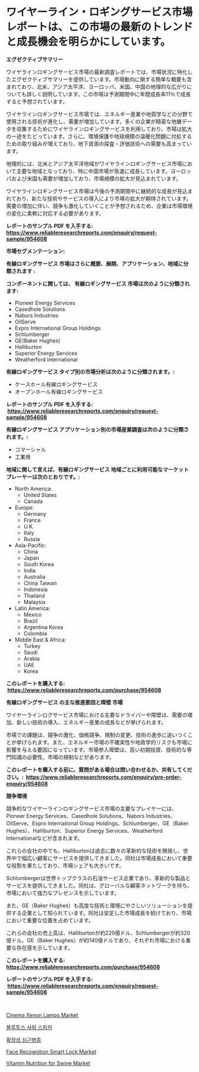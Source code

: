 <p><h1>ワイヤーライン・ロギングサービス市場レポートは、この市場の最新のトレンドと成長機会を明らかにしています。</h1></p><p><strong>エグゼクティブサマリー</strong></p>
<p><p>ワイヤラインロギングサービス市場の最新調査レポートでは、市場状況に特化したエグゼクティブサマリーを提供しています。市場動向に関する簡単な概要も含まれており、北米、アジア太平洋、ヨーロッパ、米国、中国の地理的な広がりについても詳しく説明しています。この市場は予測期間中に年間成長率11％で成長すると予想されています。</p><p>ワイヤラインロギングサービス市場では、エネルギー産業や地質学などの分野で使用される技術が進化し、需要が増加しています。多くの企業が精密な地層データを収集するためにワイヤラインロギングサービスを利用しており、市場は拡大の一途をたどっています。さらに、環境保護や地球規模の温暖化問題に対処するための取り組みが増えており、地下資源の探査・評価技術への需要も高まっています。</p><p>地理的には、北米とアジア太平洋地域がワイヤラインロギングサービス市場において主要な地域となっており、特に中国市場が急速に成長しています。ヨーロッパおよび米国も需要が増加しており、市場規模の拡大が見込まれています。</p><p>ワイヤラインロギングサービス市場は今後の予測期間中に継続的な成長が見込まれており、新たな技術やサービスの導入により市場の拡大が期待されています。需要の増加に伴い、競争も激化していくことが予想されるため、企業は市場環境の変化に柔軟に対応する必要があります。</p></p>
<p><strong>レポートのサンプル PDF を入手する: <a href="https://www.reliableresearchreports.com/enquiry/request-sample/954608">https://www.reliableresearchreports.com/enquiry/request-sample/954608</a></strong></p>
<p><strong>市場セグメンテーション:</strong></p>
<p><strong> 有線ロギングサービス 市場はさらに概要、展開、アプリケーション、地域に分類されます :</strong></p>
<p><strong>コンポーネントに関しては、 有線ロギングサービス 市場は次のように分類されます: &nbsp;</strong></p>
<p><ul><li>Pioneer Energy Services</li><li>Casedhole Solutions</li><li>Nabors Industries</li><li>OilServe</li><li>Expro International Group Holdings</li><li>Schlumberger</li><li>GE(Baker Hughes)</li><li>Halliburton</li><li>Superior Energy Services</li><li>Weatherford International</li></ul></p>
<p><strong> 有線ロギングサービス タイプ別の市場分析は次のように分類されます。:</strong></p>
<p><ul><li>ケースホール有線ロギングサービス</li><li>オープンホール有線ロギングサービス</li></ul></p>
<p><strong>レポートのサンプル PDF を入手する: &nbsp;<a href="https://www.reliableresearchreports.com/enquiry/request-sample/954608">https://www.reliableresearchreports.com/enquiry/request-sample/954608</a></strong></p>
<p><strong> 有線ロギングサービス アプリケーション別の市場産業調査は次のように分類されます。:</strong></p>
<p><ul><li>コマーシャル</li><li>工業用</li></ul></p>
<p><strong>地域に関して言えば、有線ロギングサービス 地域ごとに利用可能なマーケットプレーヤーは次のとおりです。:</strong></p>
<p><ul>
    <li>
        North America:
        <ul>
            <li>United States</li>
            <li>Canada</li>
        </ul>
    </li>
    <li>
        Europe:
        <ul>
            <li>Germany</li>
            <li>France</li>
            <li>U.K.</li>
            <li>Italy</li>
            <li>Russia</li>
        </ul>
    </li>
    <li>
        Asia-Pacific:
        <ul>
            <li>China</li>
            <li>Japan</li>
            <li>South Korea</li>
            <li>India</li>
            <li>Australia</li>
            <li>China Taiwan</li>
            <li>Indonesia</li>
            <li>Thailand</li>
            <li>Malaysia</li>
        </ul>
    </li>
    <li>
        Latin America:
        <ul>
            <li>Mexico</li>
            <li>Brazil</li>
            <li>Argentina Korea</li>
            <li>Colombia</li>
        </ul>
    </li>
    <li>
        Middle East & Africa:
        <ul>
            <li>Turkey</li>
            <li>Saudi</li>
            <li>Arabia</li>
            <li>UAE</li>
            <li>Korea</li>
        </ul>
    </li>
    </ul></p>
<p><strong>このレポートを購入する: &nbsp;<a href="https://www.reliableresearchreports.com/purchase/954608">https://www.reliableresearchreports.com/purchase/954608</a></strong></p>
<p><strong>有線ロギングサービス の主な推進要因と障壁 市場</strong></p>
<p><p>ワイヤーラインログサービス市場における主要なドライバーや障壁は、需要の増加、新しい技術の導入、エネルギー産業の成長などが挙げられます。 </p><p>市場での課題は、競争の激化、価格競争、規制の変更、技術の進歩に追いつくことが挙げられます。また、エネルギー市場の不確実性や地政学的リスクも市場に影響を与える要因になっています。市場参入障壁は、高い初期投資、技術的な専門知識の必要性、市場の規制などがあります。</p></p>
<p><strong>このレポートを購入する前に、質問がある場合は問い合わせるか、共有してください。:&nbsp; <a href="https://www.reliableresearchreports.com/enquiry/pre-order-enquiry/954608">https://www.reliableresearchreports.com/enquiry/pre-order-enquiry/954608</a></strong></p>
<p><strong>競争環境</strong></p>
<p><p>競争的なワイヤーラインロギングサービス市場の主要なプレイヤーには、Pioneer Energy Services、Casedhole Solutions、Nabors Industries、OilServe、Expro International Group Holdings、Schlumberger、GE（Baker Hughes）、Halliburton、Superior Energy Services、Weatherford Internationalなどが含まれます。</p><p>これらの会社の中でも、Halliburtonは過去に数々の革新的な技術を開発し、世界中で幅広い顧客にサービスを提供してきました。同社は市場成長において重要な役割を果たしており、市場シェアも大きいです。</p><p>Schlumbergerは世界トップクラスの石油サービス企業であり、革新的な製品とサービスを提供してきました。同社は、グローバルな顧客ネットワークを持ち、市場において強力なプレゼンスを示しています。</p><p>また、GE（Baker Hughes）も高度な技術と環境にやさしいソリューションを提供する企業として知られています。同社は安定した市場成長を続けており、市場において重要な位置を占めています。</p><p>これらの会社の売上高は、Halliburtonが約220億ドル、Schlumbergerが約320億ドル、GE（Baker Hughes）が約140億ドルであり、それぞれ市場における重要な存在感を示しています。</p></p>
<p><strong>このレポートを購入する: &nbsp; <a href="https://www.reliableresearchreports.com/purchase/954608">https://www.reliableresearchreports.com/purchase/954608</a></strong></p>
<p><strong>レポートのサンプル PDF を入手する: &nbsp;<a href="https://www.reliableresearchreports.com/enquiry/request-sample/954608">https://www.reliableresearchreports.com/enquiry/request-sample/954608</a></strong><strong></strong></p>
<p>&nbsp;</p>
<p><p><a href="https://skillful-vermicelli-b89.notion.site/Cinema-Xenon-Lamps-Market-Growth-Market-Trends-COVID-19-Impact-and-Forecasts-for-period-from-2024-bc51edc07d2e4db79887c1939d93aaf0">Cinema Xenon Lamps Market</a></p><p><a href="https://medium.com/@rennessvutianitiswdpxaixh/%EB%B8%94%EB%A3%A8%ED%88%AC%EC%8A%A4-%EC%83%A4%EC%9B%8C-%EC%8A%A4%ED%94%BC%EC%BB%A4-%EC%8B%9C%EC%9E%A5-%EC%A7%80%ED%91%9C-%ED%95%B4%EB%8F%85-%EC%8B%9C%EC%9E%A5-%EC%A0%90%EC%9C%A0%EC%9C%A8-%ED%8A%B8%EB%A0%8C%EB%93%9C-%EB%B0%8F-%EC%84%B1%EC%9E%A5-%ED%8C%A8%ED%84%B4-c23d0ae6e807">블루투스 샤워 스피커</a></p><p><a href="https://github.com/laholand/Market-Research-Report-List-2/blob/main/1465890185168.md">확장성 심근병증</a></p><p><a href="https://view.publitas.com/reportprime-1/face-recognition-smart-lock-market-size-share-trends-analysis-report-by-material-by-type-by-end-user-by-region-and-segment-forecasts-2024-2031/">Face Recognition Smart Lock Market</a></p><p><a href="https://issuu.com/reportprime-2/docs/vitamin-nutrition-for-swine-market-size-2030.pptx">Vitamin Nutrition for Swine Market</a></p></p>